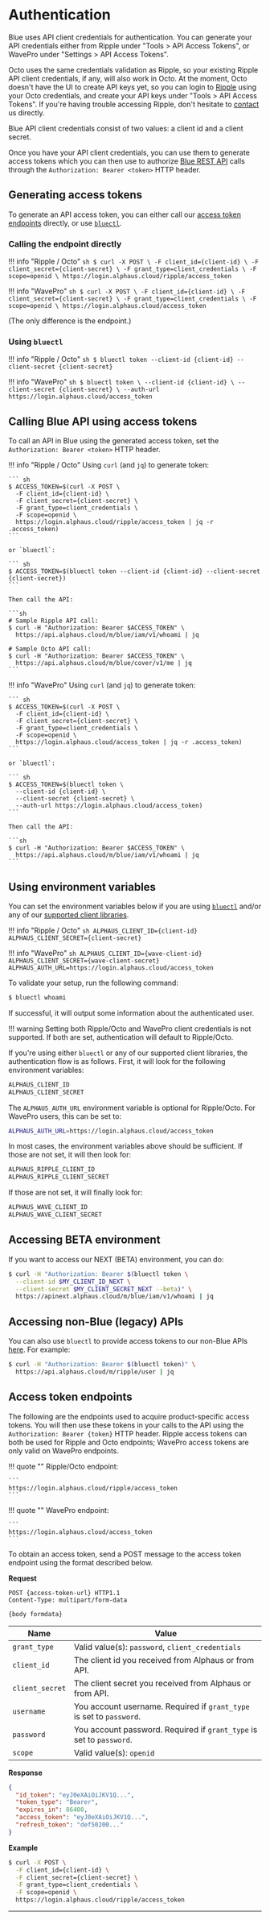 # Authentication

Blue uses API client credentials for authentication. You can generate your API credentials either from Ripple under "Tools > API Access Tokens", or WavePro under "Settings > API Access Tokens".

Octo uses the same credentials validation as Ripple, so your existing Ripple API client credentials, if any, will also work in Octo. At the moment, Octo doesn't have the UI to create API keys yet, so you can login to [Ripple](https://app.alphaus.cloud/ripple/) using your Octo credentials, and create your API keys under "Tools > API Access Tokens". If you're having trouble accessing Ripple, don't hesitate to [contact](https://www.alphaus.cloud/en/contact) us directly.

Blue API client credentials consist of two values: a client id and a client secret.

Once you have your API client credentials, you can use them to generate access tokens which you can then use to authorize [Blue REST API](https://alphauslabs.github.io/blueapidocs/) calls through the `Authorization: Bearer <token>` HTTP header.

## Generating access tokens

To generate an API access token, you can either call our [access token endpoints](#access-token-endpoints) directly, or use [`bluectl`](https://alphauslabs.github.io/docs/blueapi/bluectl/).

### Calling the endpoint directly

!!! info "Ripple / Octo"
    ``` sh
    $ curl -X POST \
      -F client_id={client-id} \
      -F client_secret={client-secret} \
      -F grant_type=client_credentials \
      -F scope=openid \
      https://login.alphaus.cloud/ripple/access_token
    ```

!!! info "WavePro"
    ``` sh
    $ curl -X POST \
      -F client_id={client-id} \
      -F client_secret={client-secret} \
      -F grant_type=client_credentials \
      -F scope=openid \
      https://login.alphaus.cloud/access_token
    ```

(The only difference is the endpoint.)

### Using `bluectl`

!!! info "Ripple / Octo"
    ``` sh
    $ bluectl token --client-id {client-id} --client-secret {client-secret}
    ```

!!! info "WavePro"
    ``` sh
    $ bluectl token \
      --client-id {client-id} \
      --client-secret {client-secret} \
      --auth-url https://login.alphaus.cloud/access_token
    ```

## Calling Blue API using access tokens

To call an API in Blue using the generated access token, set the `Authorization: Bearer <token>` HTTP header.

!!! info "Ripple / Octo"
    Using `curl` (and `jq`) to generate token:

    ``` sh
    $ ACCESS_TOKEN=$(curl -X POST \
      -F client_id={client-id} \
      -F client_secret={client-secret} \
      -F grant_type=client_credentials \
      -F scope=openid \
      https://login.alphaus.cloud/ripple/access_token | jq -r .access_token)
    ```

    or `bluectl`:

    ``` sh
    $ ACCESS_TOKEN=$(bluectl token --client-id {client-id} --client-secret {client-secret})
    ```

    Then call the API:

    ```sh
    # Sample Ripple API call:
    $ curl -H "Authorization: Bearer $ACCESS_TOKEN" \
      https://api.alphaus.cloud/m/blue/iam/v1/whoami | jq

    # Sample Octo API call:
    $ curl -H "Authorization: Bearer $ACCESS_TOKEN" \
      https://api.alphaus.cloud/m/blue/cover/v1/me | jq
    ```

!!! info "WavePro"
    Using `curl` (and `jq`) to generate token:

    ``` sh
    $ ACCESS_TOKEN=$(curl -X POST \
      -F client_id={client-id} \
      -F client_secret={client-secret} \
      -F grant_type=client_credentials \
      -F scope=openid \
      https://login.alphaus.cloud/access_token | jq -r .access_token)
    ```

    or `bluectl`:

    ``` sh
    $ ACCESS_TOKEN=$(bluectl token \
      --client-id {client-id} \
      --client-secret {client-secret} \
      --auth-url https://login.alphaus.cloud/access_token)
    ```

    Then call the API:

    ```sh
    $ curl -H "Authorization: Bearer $ACCESS_TOKEN" \
      https://api.alphaus.cloud/m/blue/iam/v1/whoami | jq
    ```

## Using environment variables

You can set the environment variables below if you are using [`bluectl`](https://alphauslabs.github.io/docs/blueapi/bluectl/) and/or any of our [supported client libraries](https://alphauslabs.github.io/docs/blueapi/client-sdks/).

!!! info "Ripple / Octo"
    ``` sh
    ALPHAUS_CLIENT_ID={client-id}
    ALPHAUS_CLIENT_SECRET={client-secret}
    ```

!!! info "WavePro"
    ``` sh
    ALPHAUS_CLIENT_ID={wave-client-id}
    ALPHAUS_CLIENT_SECRET={wave-client-secret}
    ALPHAUS_AUTH_URL=https://login.alphaus.cloud/access_token
    ```

To validate your setup, run the following command:
``` sh
$ bluectl whoami
```

If successful, it will output some information about the authenticated user.

!!! warning
    Setting both Ripple/Octo and WavePro client credentials is not supported. If both are set, authentication will default to Ripple/Octo.

If you're using either `bluectl` or any of our supported client libraries, the authentication flow is as follows. First, it will look for the following environment variables:
``` sh
ALPHAUS_CLIENT_ID
ALPHAUS_CLIENT_SECRET
```

The `ALPHAUS_AUTH_URL` environment variable is optional for Ripple/Octo. For WavePro users, this can be set to:
``` sh
ALPHAUS_AUTH_URL=https://login.alphaus.cloud/access_token
```

In most cases, the environment variables above should be sufficient. If those are not set, it will then look for:
``` sh
ALPHAUS_RIPPLE_CLIENT_ID
ALPHAUS_RIPPLE_CLIENT_SECRET
```

If those are not set, it will finally look for:
``` sh
ALPHAUS_WAVE_CLIENT_ID
ALPHAUS_WAVE_CLIENT_SECRET
```

## Accessing BETA environment

If you want to access our NEXT (BETA) environment, you can do:

```sh
$ curl -H "Authorization: Bearer $(bluectl token \
  --client-id $MY_CLIENT_ID_NEXT \
  --client-secret $MY_CLIENT_SECRET_NEXT --beta)" \
  https://apinext.alphaus.cloud/m/blue/iam/v1/whoami | jq
```

## Accessing non-Blue (legacy) APIs

You can also use `bluectl` to provide access tokens to our non-Blue APIs [here](../apiref/authentication.md). For example:
``` sh
$ curl -H "Authorization: Bearer $(bluectl token)" \
  https://api.alphaus.cloud/m/ripple/user | jq
```

## Access token endpoints

The following are the endpoints used to acquire product-specific access tokens. You will then use these tokens in your calls to the API using the `Authorization: Bearer {token}` HTTP header. Ripple access tokens can both be used for Ripple and Octo endpoints; WavePro access tokens are only valid on WavePro endpoints.

!!! quote ""
    Ripple/Octo endpoint:

    ```
    https://login.alphaus.cloud/ripple/access_token
    ```

!!! quote ""
    WavePro endpoint:

    ```
    https://login.alphaus.cloud/access_token
    ```

To obtain an access token, send a POST message to the access token endpoint using the format described below.

**Request**

```
POST {access-token-url} HTTP1.1
Content-Type: multipart/form-data

{body formdata}
```

| **Name** | **Value** |
|---|---|
| `grant_type` | Valid value(s): `password`, `client_credentials` |
| `client_id` | The client id you received from Alphaus or from API. |
| `client_secret` | The client secret you received from Alphaus or from API. |
| `username` | You account username. Required if `grant_type` is set to `password`. |
| `password` | You account password. Required if `grant_type` is set to `password`. |
| `scope` | Valid value(s): `openid` |

**Response**

``` json
{
  "id_token": "eyJ0eXAiOiJKV1Q...",
  "token_type": "Bearer",
  "expires_in": 86400,
  "access_token": "eyJ0eXAiOiJKV1Q...",
  "refresh_token": "def50200..."
}
```

**Example**

``` sh
$ curl -X POST \
  -F client_id={client-id} \
  -F client_secret={client-secret} \
  -F grant_type=client_credentials \
  -F scope=openid \
  https://login.alphaus.cloud/ripple/access_token
```

---
